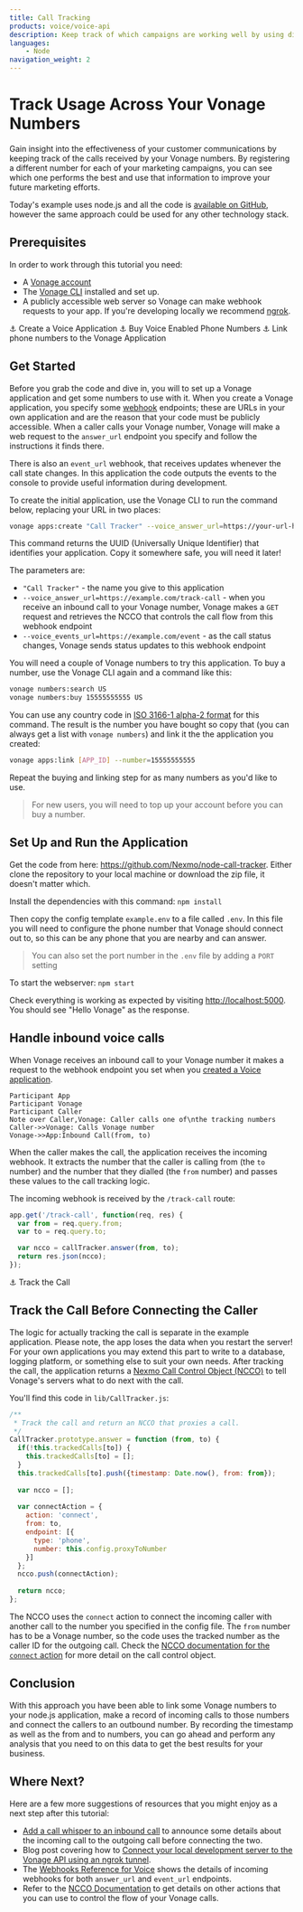 ```yaml
---
title: Call Tracking
products: voice/voice-api
description: Keep track of which campaigns are working well by using different numbers for each one and tracking the incoming calls. This tutorial shows you how to handle incoming calls, connect them to another number, and track the phone numbers that called each of your Vonage numbers.
languages:
    - Node
navigation_weight: 2    
---
```


# Track Usage Across Your Vonage Numbers

Gain insight into the effectiveness of your customer communications by keeping track of the calls received by your Vonage numbers. By registering a different number for each of your marketing campaigns, you can see which one performs the best and use that information to improve your future marketing efforts.

Today's example uses node.js and all the code is [available on GitHub](https://github.com/Nexmo/node-call-tracker), however the same approach could be used for any other technology stack.

## Prerequisites

In order to work through this tutorial you need:

* A [Vonage account](https://ui.idp.vonage.com/ui/auth/registration?icid=tryitfree_adpdocs_nexmodashbdfreetrialsignup_inpagelink)
* The [Vonage CLI](https://github.com/vonage/vonage-cli) installed and set up.
* A publicly accessible web server so Vonage can make webhook requests to your app. If you're developing locally we recommend [ngrok](https://ngrok.com/).

⚓ Create a Voice Application
⚓ Buy Voice Enabled Phone Numbers
⚓ Link phone numbers to the Vonage Application
## Get Started

Before you grab the code and dive in, you will to set up a Vonage application and get some numbers to use with it. When you create a Vonage application, you specify some [webhook](https://developer.nexmo.com/concepts/guides/webhooks) endpoints; these are URLs in your own application and are the reason that your code must be publicly accessible. When a caller calls your Vonage number, Vonage will make a web request to the `answer_url` endpoint you specify and follow the instructions it finds there.

There is also an `event_url` webhook, that receives updates whenever the call state changes. In this application the code outputs the events to the console to provide useful information during development.

To create the initial application, use the Vonage CLI to run the command below, replacing your URL in two places:

```bash
vonage apps:create "Call Tracker" --voice_answer_url=https://your-url-here/track-call --voice_events_url=https://your-url-here/event
```

This command returns the UUID (Universally Unique Identifier) that identifies your application. Copy it somewhere safe, you will need it later!

The parameters are:

* `"Call Tracker"` - the name you give to this application
* `--voice_answer_url=https://example.com/track-call` - when you receive an inbound call to your Vonage number, Vonage makes a `GET` request and retrieves the NCCO that controls the call flow from this webhook endpoint
* `--voice_events_url=https://example.com/event` - as the call status changes, Vonage sends status updates to this webhook endpoint

You will need a couple of Vonage numbers to try this application. To buy a number, use the Vonage CLI again and a command like this:

```bash
vonage numbers:search US
vonage numbers:buy 15555555555 US
```

You can use any country code in [ISO 3166-1 alpha-2 format](https://en.wikipedia.org/wiki/ISO_3166-1_alpha-2) for this command. The result is the number you have bought so copy that (you can always get a list with `vonage numbers`) and link it the the application you created:

```bash
vonage apps:link [APP_ID] --number=15555555555
```

Repeat the buying and linking step for as many numbers as you'd like to use.

> For new users, you will need to top up your account before you can buy a number.

## Set Up and Run the Application

Get the code from here: <https://github.com/Nexmo/node-call-tracker>. Either clone the repository to your local machine or download the zip file, it doesn't matter which.

Install the dependencies with this command: `npm install`

Then copy the config template `example.env` to a file called `.env`. In this file you will need to configure the phone number that Vonage should connect out to, so this can be any phone that you are nearby and can answer.

> You can also set the port number in the `.env` file by adding a `PORT` setting

To start the webserver: `npm start`

Check everything is working as expected by visiting <http://localhost:5000>. You should see "Hello Vonage" as the response.

## Handle inbound voice calls

When Vonage receives an inbound call to your Vonage number it makes a request to the webhook endpoint you set when you [created a Voice application](#get-started).

```sequence_diagram
Participant App
Participant Vonage
Participant Caller
Note over Caller,Vonage: Caller calls one of\nthe tracking numbers
Caller->>Vonage: Calls Vonage number
Vonage->>App:Inbound Call(from, to)
```

When the caller makes the call, the application receives the incoming webhook. It extracts the number that the caller is calling from (the `to` number) and the number that they dialled (the `from` number) and passes these values to the call tracking logic.

The incoming webhook is received by the `/track-call` route:

```js
app.get('/track-call', function(req, res) {
  var from = req.query.from;
  var to = req.query.to;

  var ncco = callTracker.answer(from, to);
  return res.json(ncco);
});
```

⚓ Track the Call 
## Track the Call Before Connecting the Caller

The logic for actually tracking the call is separate in the example application. Please note, the app loses the data when you restart the server! For your own applications you may extend this part to write to a database, logging platform, or something else to suit your own needs. After tracking the call, the application returns a [Nexmo Call Control Object (NCCO)](https://developer.nexmo.com/voice/voice-api/ncco-reference) to tell Vonage's servers what to do next with the call.

You'll find this code in `lib/CallTracker.js`:

```js
/**
 * Track the call and return an NCCO that proxies a call.
 */
CallTracker.prototype.answer = function (from, to) {
  if(!this.trackedCalls[to]) {
    this.trackedCalls[to] = [];
  }
  this.trackedCalls[to].push({timestamp: Date.now(), from: from});
  
  var ncco = [];
  
  var connectAction = {
    action: 'connect',
    from: to,
    endpoint: [{
      type: 'phone',
      number: this.config.proxyToNumber
    }]
  };
  ncco.push(connectAction);
  
  return ncco;
};
```

The NCCO uses the `connect` action to connect the incoming caller with another call to the number you specified in the config file. The `from` number has to be a Vonage number, so the code uses the tracked number as the caller ID for the outgoing call. Check the [NCCO documentation for the `connect` action](https://developer.nexmo.com/voice/voice-api/ncco-reference#connect) for more detail on the call control object.

## Conclusion

With this approach you have been able to link some Vonage numbers to your node.js application, make a record of incoming calls to those numbers and connect the callers to an outbound number. By recording the timestamp as well as the from and to numbers, you can go ahead and perform any analysis that you need to on this data to get the best results for your business.

## Where Next?

Here are a few more suggestions of resources that you might enjoy as a next step after this tutorial:

* [Add a call whisper to an inbound call](https://developer.nexmo.com/tutorials/add-a-call-whisper-to-an-inbound-call) to announce some details about the incoming call to the outgoing call before connecting the two.
* Blog post covering how to [Connect your local development server to the Vonage API using an ngrok tunnel](https://www.nexmo.com/blog/2017/07/04/local-development-nexmo-ngrok-tunnel-dr/).
* The [Webhooks Reference for Voice](https://developer.nexmo.com/voice/voice-api/webhook-reference) shows the details of incoming webhooks for both `answer_url` and `event_url` endpoints.
* Refer to the [NCCO Documentation](https://developer.nexmo.com/voice/voice-api/ncco-reference) to get details on other actions that you can use to control the flow of your Vonage calls.
